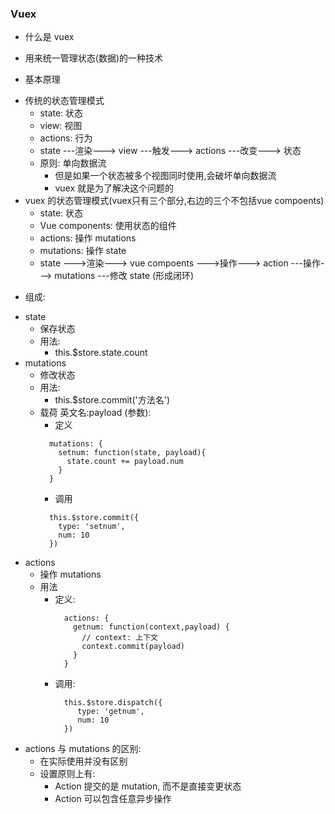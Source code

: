 ### Vuex
+ 什么是 vuex
 - 用来统一管理状态(数据)的一种技术
+ 基本原理
 - 传统的状态管理模式
    + state: 状态
    + view: 视图
    + actions: 行为
    + state ---渲染---> view ---触发---> actions ---改变---> 状态
    + 原则: 单向数据流
      - 但是如果一个状态被多个视图同时使用,会破坏单向数据流
      - vuex 就是为了解决这个问题的
 - vuex 的状态管理模式(vuex只有三个部分,右边的三个不包括vue compoents)
    + state: 状态
    + Vue components: 使用状态的组件
    + actions: 操作 mutations
    + mutations: 操作 state
    + state --->渲染---> vue compoents --->操作---> action ---操作---> mutations ---修改 state (形成闭环)
 + 组成:
  - state
    - 保存状态
    - 用法:
      - this.$store.state.count
  - mutations
    - 修改状态
    - 用法: 
      + this.$store.commit('方法名')
    - 载荷 英文名:payload (参数):
      - 定义
      ```
        mutations: {
          setnum: function(state, payload){
            state.count += payload.num
          }
        }
      ```
       - 调用
      ```
        this.$store.commit({
          type: 'setnum',
          num: 10
        })
      ```
  - actions
    - 操作 mutations
    - 用法
      + 定义:
        ```
          actions: {
            getnum: function(context,payload) {
              // context: 上下文
              context.commit(payload)
            }
          }
        ```
      + 调用:
        ```
          this.$store.dispatch({
             type: 'getnum',
             num: 10
          })
        ```
  - actions 与 mutations 的区别:
    + 在实际使用并没有区别
    + 设置原则上有:
      - Action 提交的是 mutation, 而不是直接变更状态
      - Action 可以包含任意异步操作